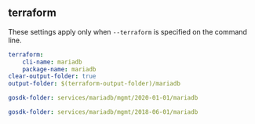 
## terraform

These settings apply only when `--terraform` is specified on the command line.

``` yaml $(terraform)
terraform:
    cli-name: mariadb
    package-name: mariadb
clear-output-folder: true
output-folder: $(terraform-output-folder)/mariadb
```

``` yaml $(tag) == 'package-2020-01-01' && $(terraform) 
gosdk-folder: services/mariadb/mgmt/2020-01-01/mariadb
```

``` yaml $(tag) == 'package-2018-06-01' && $(terraform) 
gosdk-folder: services/mariadb/mgmt/2018-06-01/mariadb
```
